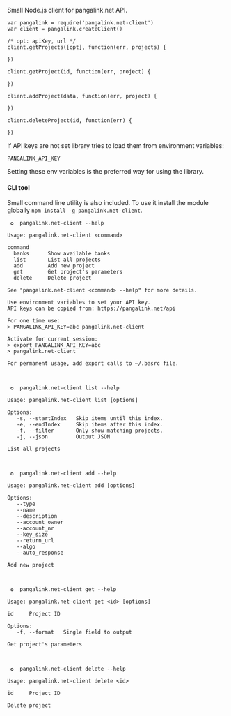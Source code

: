 Small Node.js client for pangalink.net API.

```
var pangalink = require('pangalink.net-client')
var client = pangalink.createClient()

/* opt: apiKey, url */
client.getProjects([opt], function(err, projects) {

})

client.getProject(id, function(err, project) {

})

client.addProject(data, function(err, project) {

})

client.deleteProject(id, function(err) {

})
```

If API keys are not set library tries to load them from environment variables:

```
PANGALINK_API_KEY
```

Setting these env variables is the preferred way for using the library.


#### CLI tool

Small command line utility is also included. To use it install the module globally `npm install -g pangalink.net-client`.

```
 ✪  pangalink.net-client --help

Usage: pangalink.net-client <command>

command
  banks      Show available banks
  list       List all projects
  add        Add new project
  get        Get project's parameters
  delete     Delete project

See "pangalink.net-client <command> --help" for more details.

Use environment variables to set your API key.
API keys can be copied from: https://pangalink.net/api

For one time use:
> PANGALINK_API_KEY=abc pangalink.net-client

Activate for current session:
> export PANGALINK_API_KEY=abc
> pangalink.net-client

For permanent usage, add export calls to ~/.basrc file.



 ✪  pangalink.net-client list --help

Usage: pangalink.net-client list [options]

Options:
   -s, --startIndex   Skip items until this index.
   -e, --endIndex     Skip items after this index.
   -f, --filter       Only show matching projects.
   -j, --json         Output JSON

List all projects



 ✪  pangalink.net-client add --help

Usage: pangalink.net-client add [options]

Options:
   --type
   --name
   --description
   --account_owner
   --account_nr
   --key_size
   --return_url
   --algo
   --auto_response

Add new project



 ✪  pangalink.net-client get --help

Usage: pangalink.net-client get <id> [options]

id     Project ID

Options:
   -f, --format   Single field to output

Get project's parameters



 ✪  pangalink.net-client delete --help

Usage: pangalink.net-client delete <id>

id     Project ID

Delete project

```
